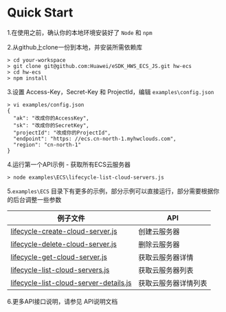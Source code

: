 # Quick Start

1.在使用之前，确认你的本地环境安装好了 `Node` 和 `npm`

2.从github上clone一份到本地，并安装所需依赖库

```
> cd your-workspace
> git clone git@github.com:Huawei/eSDK_HWS_ECS_JS.git hw-ecs
> cd hw-ecs
> npm install
```

3.设置 Access-Key，Secret-Key 和 ProjectId，编辑 `examples\config.json`

```
> vi examples/config.json
{
  "ak": "改成你的AccessKey",
  "sk": "改成你的SecretKey",
  "projectId": "改成你的ProjectId",
  "endpoint": "https: //ecs.cn-north-1.myhwclouds.com",
  "region": "cn-north-1"
}
```

4.运行第一个API示例 - 获取所有ECS云服务器

```
> node examples\ECS\lifecycle-list-cloud-servers.js
```

5.`examples\ECS` 目录下有更多的示例，部分示例可以直接运行，部分需要根据你的后台调整一些参数


| 例子文件                                                                                         |   API               |
| ----                                                                                            | ----------          |
| [lifecycle-create-cloud-server.js](../examples/ECS/lifecycle-create-cloud-server.js)            | 创建云服务器         |
| [lifecycle-delete-cloud-server.js](../examples/ECS/lifecycle-delete-cloud-server.js)            | 删除云服务器         |
| [lifecycle-get-cloud-server.js](../examples/ECS/lifecycle-get-cloud-server.js)                  | 获取云服务器详情     |
| [lifecycle-list-cloud-servers.js](../examples/ECS/lifecycle-list-cloud-servers.js)              | 获取云服务器列表     |
| [lifecycle-list-cloud-server-details.js](../examples/ECS/lifecycle-list-cloud-server-details.js)| 获取云服务器详情列表  |

6.更多API接口说明，请参见 API说明文档


